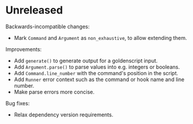 # Unreleased

Backwards-incompatible changes:

* Mark `Command` and `Argument` as `non_exhaustive`, to allow extending them.

Improvements:

* Add `generate()` to generate output for a goldenscript input.
* Add `Argument.parse()` to parse values into e.g. integers or booleans.
* Add `Command.line_number` with the command's position in the script.
* Add `Runner` error context such as the command or hook name and line number.
* Make parse errors more concise.

Bug fixes:

* Relax dependency version requirements.